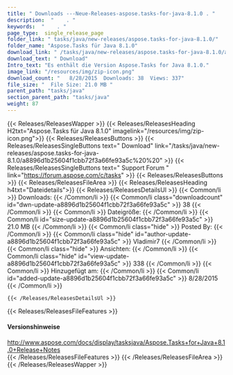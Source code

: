 ```yaml
---
title: " Downloads ---Neue-Releases-aspose.tasks-for-java-8.1.0 . "
description:  "    . " 
keywords:  "    . " 
page_type:  single_release_page
folder_link: " tasks/java/new-releases/aspose.tasks-for-java-8.1.0/"
folder_name: "Aspose.Tasks für Java 8.1.0"
download_link: " /tasks/java/new-releases/aspose.tasks-for-java-8.1.0/a8896d1b25604f1cbb72f3a66fe93a5c"
download_text: " Download"
Intro_text: "Es enthält die Version Aspose.Tasks for Java 8.1.0."
image_link: "/resources/img/zip-icon.png"
download_count: "   8/28/2015  Downloads: 38  Views: 337"
file_size: "  File Size: 21.0 MB "
parent_path: "tasks/java"
section_parent_path: "tasks/java"
weight: 87
---
```


{{< Releases/ReleasesWapper >}}
  {{< Releases/ReleasesHeading H2txt="Aspose.Tasks für Java 8.1.0" imagelink="/resources/img/zip-icon.png">}}
  {{< Releases/ReleasesButtons >}}
    {{< Releases/ReleasesSingleButtons text=" Download" link="/tasks/java/new-releases/aspose.tasks-for-java-8.1.0/a8896d1b25604f1cbb72f3a66fe93a5c%20%20" >}}
    {{< Releases/ReleasesSingleButtons text=" Support Forum " link="https://forum.aspose.com/c/tasks" >}}
  {{< Releases/ReleasesButtons >}}
  {{< Releases/ReleasesFileArea >}}
    {{< Releases/ReleasesHeading h4txt="Dateidetails">}}
    {{< Releases/ReleasesDetailsUl >}}
            {{< Common/li >}} Downloads: {{< /Common/li >}}
      {{< Common/li class="downloadcount" id="dwn-update-a8896d1b25604f1cbb72f3a66fe93a5c" >}} 38 {{< /Common/li >}}
      {{< Common/li >}} Dateigröße: {{< /Common/li >}}
      {{< Common/li id="size-update-a8896d1b25604f1cbb72f3a66fe93a5c" >}} 21.0 MB {{< /Common/li >}} 
      {{< Common/li  class="hide" >}} Posted By: {{< /Common/li >}} 
      {{< Common/li class="hide" id="author-update-a8896d1b25604f1cbb72f3a66fe93a5c" >}} Vladimir7 {{< /Common/li >}}
      {{< Common/li class="hide" >}} Ansichten: {{< /Common/li >}}
      {{< Common/li class="hide" id="view-update-a8896d1b25604f1cbb72f3a66fe93a5c" >}} 338 {{< /Common/li >}}
      {{< Common/li >}} Hinzugefügt am: {{< /Common/li >}}
      {{< Common/li id="added-update-a8896d1b25604f1cbb72f3a66fe93a5c" >}} 8/28/2015 {{< /Common/li >}} 

    {{< /Releases/ReleasesDetailsUl >}}

  {{< Releases/ReleasesFileFeatures >}}
      <h4>Versionshinweise</h4><div> <a href="http://www.aspose.com/docs/display/tasksjava/Aspose.Tasks+for+Java+8.1.0+Release+Notes">http://www.aspose.com/docs/display/tasksjava/Aspose.Tasks+for+Java+8.1.0+Release+Notes</a></div>
  {{< /Releases/ReleasesFileFeatures >}}
 {{< /Releases/ReleasesFileArea >}}
{{< /Releases/ReleasesWapper >}}



